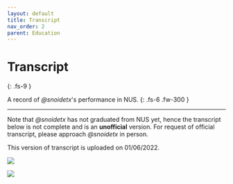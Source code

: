 ```yaml
---
layout: default
title: Transcript
nav_order: 2
parent: Education
---
```


# Transcript
{: .fs-9 }

A record of *@snoidetx*'s performance in NUS.
{: .fs-6 .fw-300 }

---

Note that *@snoidetx* has not graduated from NUS yet, hence the transcript below is not complete and is an **unofficial** version. For request of official transcript, please approach *@snoidetx* in person.

This version of transcript is uploaded on 01/06/2022.

![](../img/transcript-1.png)

![](../img/transcript-2.png)
